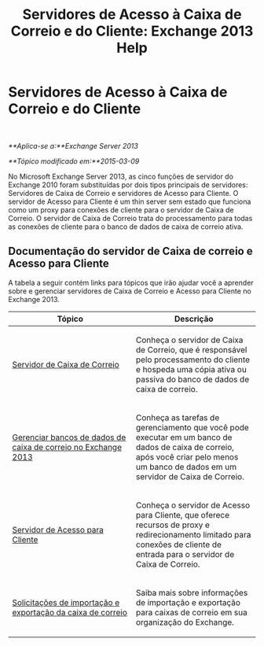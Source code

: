 ﻿---
title: 'Servidores de Acesso à Caixa de Correio e do Cliente: Exchange 2013 Help'
TOCTitle: Servidores de Acesso à Caixa de Correio e do Cliente
ms:assetid: 5bc54c8c-e445-494e-9047-9a1a5af7b7fa
ms:mtpsurl: https://technet.microsoft.com/pt-br/library/JJ150519(v=EXCHG.150)
ms:contentKeyID: 50485679
ms.date: 01/10/2018
mtps_version: v=EXCHG.150
ms.translationtype: HT
---

# Servidores de Acesso à Caixa de Correio e do Cliente

 

_**Aplica-se a:**Exchange Server 2013_

_**Tópico modificado em:**2015-03-09_

No Microsoft Exchange Server 2013, as cinco funções de servidor do Exchange 2010 foram substituídas por dois tipos principais de servidores: Servidores de Caixa de Correio e servidores de Acesso para Cliente. O servidor de Acesso para Cliente é um thin server sem estado que funciona como um proxy para conexões de cliente para o servidor de Caixa de Correio. O servidor de Caixa de Correio trata do processamento para todas as conexões de cliente para o banco de dados de caixa de correio ativa.

## Documentação do servidor de Caixa de correio e Acesso para Cliente

A tabela a seguir contém links para tópicos que irão ajudar você a aprender sobre e gerenciar servidores de Caixa de Correio e Acesso para Cliente no Exchange 2013.


<table>
<colgroup>
<col style="width: 50%" />
<col style="width: 50%" />
</colgroup>
<thead>
<tr class="header">
<th>Tópico</th>
<th>Descrição</th>
</tr>
</thead>
<tbody>
<tr class="odd">
<td><p><a href="mailbox-server-exchange-2013-help.md">Servidor de Caixa de Correio</a></p></td>
<td><p>Conheça o servidor de Caixa de Correio, que é responsável pelo processamento do cliente e hospeda uma cópia ativa ou passiva do banco de dados de caixa de correio.</p></td>
</tr>
<tr class="even">
<td><p><a href="manage-mailbox-databases-in-exchange-2013-exchange-2013-help.md">Gerenciar bancos de dados de caixa de correio no Exchange 2013</a></p></td>
<td><p>Conheça as tarefas de gerenciamento que você pode executar em um banco de dados de caixa de correio, após você criar pelo menos um banco de dados em um servidor de Caixa de Correio.</p></td>
</tr>
<tr class="odd">
<td><p><a href="client-access-server-exchange-2013-help.md">Servidor de Acesso para Cliente</a></p></td>
<td><p>Conheça o servidor de Acesso para Cliente, que oferece recursos de proxy e redirecionamento limitado para conexões de cliente de entrada para o servidor de Caixa de Correio.</p></td>
</tr>
<tr class="even">
<td><p><a href="mailbox-import-and-export-requests-exchange-2013-help.md">Solicitações de importação e exportação da caixa de correio</a></p></td>
<td><p>Saiba mais sobre informações de importação e exportação para caixas de correio em sua organização do Exchange.</p></td>
</tr>
</tbody>
</table>


